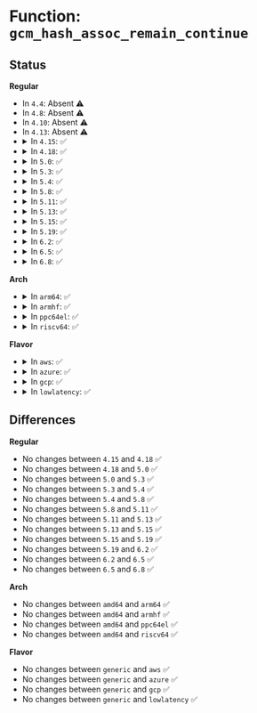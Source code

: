 # Function: <code>gcm_hash_assoc_remain_continue</code>

## Status
<b>Regular</b>
<ul>
<li>
In <code>4.4</code>: Absent ⚠️
</li>
<li>
In <code>4.8</code>: Absent ⚠️
</li>
<li>
In <code>4.10</code>: Absent ⚠️
</li>
<li>
In <code>4.13</code>: Absent ⚠️
</li>
<li>
<details>
<summary>In <code>4.15</code>: ✅</summary>

```c
int gcm_hash_assoc_remain_continue(struct aead_request *req, u32 flags);
```

**Collision:** Unique Static

**Inline:** No

**Transformation:** False

**Instances:**

```
In crypto/gcm.c (ffffffff81438830)
Location: crypto/gcm.c:338
Inline: False
Direct callers:
  - crypto/gcm.c:gcm_hash_init_continue
  - crypto/gcm.c:gcm_hash_assoc_continue
  - crypto/gcm.c:gcm_hash_assoc_remain_done
```
**Symbols:**

```
ffffffff81438830-ffffffff814388d0: gcm_hash_assoc_remain_continue (STB_LOCAL)
```
</details>
</li>
<li>
<details>
<summary>In <code>4.18</code>: ✅</summary>

```c
int gcm_hash_assoc_remain_continue(struct aead_request *req, u32 flags);
```

**Collision:** Unique Static

**Inline:** No

**Transformation:** False

**Instances:**

```
In crypto/gcm.c (ffffffff8146b770)
Location: crypto/gcm.c:338
Inline: False
Direct callers:
  - crypto/gcm.c:gcm_hash_init_continue
  - crypto/gcm.c:gcm_hash_assoc_continue
  - crypto/gcm.c:gcm_hash_assoc_remain_done
```
**Symbols:**

```
ffffffff8146b770-ffffffff8146b813: gcm_hash_assoc_remain_continue (STB_LOCAL)
```
</details>
</li>
<li>
<details>
<summary>In <code>5.0</code>: ✅</summary>

```c
int gcm_hash_assoc_remain_continue(struct aead_request *req, u32 flags);
```

**Collision:** Unique Static

**Inline:** No

**Transformation:** False

**Instances:**

```
In crypto/gcm.c (ffffffff81488db0)
Location: crypto/gcm.c:338
Inline: False
Direct callers:
  - crypto/gcm.c:gcm_hash_init_continue
  - crypto/gcm.c:gcm_hash_assoc_continue
  - crypto/gcm.c:gcm_hash_assoc_remain_done
```
**Symbols:**

```
ffffffff81488db0-ffffffff81488e16: gcm_hash_assoc_remain_continue (STB_LOCAL)
```
</details>
</li>
<li>
<details>
<summary>In <code>5.3</code>: ✅</summary>

```c
int gcm_hash_assoc_remain_continue(struct aead_request *req, u32 flags);
```

**Collision:** Unique Static

**Inline:** No

**Transformation:** False

**Instances:**

```
In crypto/gcm.c (ffffffff814b6a30)
Location: crypto/gcm.c:335
Inline: False
Direct callers:
  - crypto/gcm.c:gcm_hash_init_continue
  - crypto/gcm.c:gcm_hash_assoc_continue
  - crypto/gcm.c:gcm_hash_assoc_remain_done
```
**Symbols:**

```
ffffffff814b6a30-ffffffff814b6aa1: gcm_hash_assoc_remain_continue (STB_LOCAL)
```
</details>
</li>
<li>
<details>
<summary>In <code>5.4</code>: ✅</summary>

```c
int gcm_hash_assoc_remain_continue(struct aead_request *req, u32 flags);
```

**Collision:** Unique Static

**Inline:** No

**Transformation:** False

**Instances:**

```
In crypto/gcm.c (ffffffff814cfc50)
Location: crypto/gcm.c:322
Inline: False
Direct callers:
  - crypto/gcm.c:gcm_hash_init_continue
  - crypto/gcm.c:gcm_hash_assoc_continue
  - crypto/gcm.c:gcm_hash_assoc_remain_done
```
**Symbols:**

```
ffffffff814cfc50-ffffffff814cfcc1: gcm_hash_assoc_remain_continue (STB_LOCAL)
```
</details>
</li>
<li>
<details>
<summary>In <code>5.8</code>: ✅</summary>

```c
int gcm_hash_assoc_remain_continue(struct aead_request *req, u32 flags);
```

**Collision:** Unique Static

**Inline:** No

**Transformation:** False

**Instances:**

```
In crypto/gcm.c (ffffffff8152ee40)
Location: crypto/gcm.c:316
Inline: False
Direct callers:
  - crypto/gcm.c:gcm_hash_init_continue
  - crypto/gcm.c:gcm_hash_assoc_continue
  - crypto/gcm.c:gcm_hash_assoc_remain_done
```
**Symbols:**

```
ffffffff8152ee40-ffffffff8152eead: gcm_hash_assoc_remain_continue (STB_LOCAL)
```
</details>
</li>
<li>
<details>
<summary>In <code>5.11</code>: ✅</summary>

```c
int gcm_hash_assoc_remain_continue(struct aead_request *req, u32 flags);
```

**Collision:** Unique Static

**Inline:** No

**Transformation:** False

**Instances:**

```
In crypto/gcm.c (ffffffff8154bdc0)
Location: crypto/gcm.c:316
Inline: False
Direct callers:
  - crypto/gcm.c:gcm_hash_init_continue
  - crypto/gcm.c:gcm_hash_assoc_continue
  - crypto/gcm.c:gcm_hash_assoc_remain_done
```
**Symbols:**

```
ffffffff8154bdc0-ffffffff8154be2d: gcm_hash_assoc_remain_continue (STB_LOCAL)
```
</details>
</li>
<li>
<details>
<summary>In <code>5.13</code>: ✅</summary>

```c
int gcm_hash_assoc_remain_continue(struct aead_request *req, u32 flags);
```

**Collision:** Unique Static

**Inline:** No

**Transformation:** False

**Instances:**

```
In crypto/gcm.c (ffffffff815543b0)
Location: crypto/gcm.c:316
Inline: False
Direct callers:
  - crypto/gcm.c:gcm_hash_init_continue
  - crypto/gcm.c:gcm_hash_assoc_continue
  - crypto/gcm.c:gcm_hash_assoc_remain_done
```
**Symbols:**

```
ffffffff815543b0-ffffffff8155441d: gcm_hash_assoc_remain_continue (STB_LOCAL)
```
</details>
</li>
<li>
<details>
<summary>In <code>5.15</code>: ✅</summary>

```c
int gcm_hash_assoc_remain_continue(struct aead_request *req, u32 flags);
```

**Collision:** Unique Static

**Inline:** No

**Transformation:** False

**Instances:**

```
In crypto/gcm.c (ffffffff815b53e0)
Location: crypto/gcm.c:316
Inline: False
Direct callers:
  - crypto/gcm.c:gcm_hash_init_continue
  - crypto/gcm.c:gcm_hash_assoc_continue
  - crypto/gcm.c:gcm_hash_assoc_remain_done
```
**Symbols:**

```
ffffffff815b53e0-ffffffff815b544d: gcm_hash_assoc_remain_continue (STB_LOCAL)
```
</details>
</li>
<li>
<details>
<summary>In <code>5.19</code>: ✅</summary>

```c
int gcm_hash_assoc_remain_continue(struct aead_request *req, u32 flags);
```

**Collision:** Unique Static

**Inline:** No

**Transformation:** False

**Instances:**

```
In crypto/gcm.c (ffffffff8165e4f0)
Location: crypto/gcm.c:316
Inline: False
Direct callers:
  - crypto/gcm.c:gcm_hash_init_continue
  - crypto/gcm.c:gcm_hash_assoc_continue
  - crypto/gcm.c:gcm_hash_assoc_remain_done
```
**Symbols:**

```
ffffffff8165e4f0-ffffffff8165e57b: gcm_hash_assoc_remain_continue (STB_LOCAL)
```
</details>
</li>
<li>
<details>
<summary>In <code>6.2</code>: ✅</summary>

```c
int gcm_hash_assoc_remain_continue(struct aead_request *req, u32 flags);
```

**Collision:** Unique Static

**Inline:** No

**Transformation:** False

**Instances:**

```
In crypto/gcm.c (ffffffff817181e0)
Location: crypto/gcm.c:316
Inline: False
Direct callers:
  - crypto/gcm.c:gcm_hash_init_continue
  - crypto/gcm.c:gcm_hash_assoc_continue
  - crypto/gcm.c:gcm_hash_assoc_remain_done
```
**Symbols:**

```
ffffffff817181e0-ffffffff8171826b: gcm_hash_assoc_remain_continue (STB_LOCAL)
```
</details>
</li>
<li>
<details>
<summary>In <code>6.5</code>: ✅</summary>

```c
int gcm_hash_assoc_remain_continue(struct aead_request *req, u32 flags);
```

**Collision:** Unique Static

**Inline:** No

**Transformation:** False

**Instances:**

```
In crypto/gcm.c (ffffffff81753b50)
Location: crypto/gcm.c:315
Inline: False
Direct callers:
  - crypto/gcm.c:gcm_hash_init_continue
  - crypto/gcm.c:gcm_hash_assoc_continue
  - crypto/gcm.c:gcm_hash_assoc_remain_done
```
**Symbols:**

```
ffffffff81753b50-ffffffff81753bdb: gcm_hash_assoc_remain_continue (STB_LOCAL)
```
</details>
</li>
<li>
<details>
<summary>In <code>6.8</code>: ✅</summary>

```c
int gcm_hash_assoc_remain_continue(struct aead_request *req, u32 flags);
```

**Collision:** Unique Static

**Inline:** No

**Transformation:** False

**Instances:**

```
In crypto/gcm.c (ffffffff817963e0)
Location: crypto/gcm.c:315
Inline: False
Direct callers:
  - crypto/gcm.c:gcm_hash_init_continue
  - crypto/gcm.c:gcm_hash_assoc_continue
  - crypto/gcm.c:gcm_hash_assoc_remain_done
```
**Symbols:**

```
ffffffff817963e0-ffffffff8179647f: gcm_hash_assoc_remain_continue (STB_LOCAL)
```
</details>
</li>
</ul>
<b>Arch</b>
<ul>
<li>
<details>
<summary>In <code>arm64</code>: ✅</summary>

```c
int gcm_hash_assoc_remain_continue(struct aead_request *req, u32 flags);
```

**Collision:** Unique Static

**Inline:** No

**Transformation:** False

**Instances:**

```
In crypto/gcm.c (ffff8000105cca50)
Location: crypto/gcm.c:322
Inline: False
Direct callers:
  - crypto/gcm.c:gcm_hash_init_continue
  - crypto/gcm.c:gcm_hash_assoc_continue
  - crypto/gcm.c:gcm_hash_assoc_remain_done
```
**Symbols:**

```
ffff8000105cca50-ffff8000105ccad8: gcm_hash_assoc_remain_continue (STB_LOCAL)
```
</details>
</li>
<li>
<details>
<summary>In <code>armhf</code>: ✅</summary>

```c
int gcm_hash_assoc_remain_continue(struct aead_request *req, u32 flags);
```

**Collision:** Unique Static

**Inline:** No

**Transformation:** False

**Instances:**

```
In crypto/gcm.c (c0779fa0)
Location: crypto/gcm.c:322
Inline: False
Direct callers:
  - crypto/gcm.c:gcm_hash_init_continue
  - crypto/gcm.c:gcm_hash_assoc_continue
  - crypto/gcm.c:gcm_hash_assoc_continue
  - crypto/gcm.c:gcm_hash_assoc_remain_done
```
**Symbols:**

```
c0779fa0-c077a020: gcm_hash_assoc_remain_continue (STB_LOCAL)
```
</details>
</li>
<li>
<details>
<summary>In <code>ppc64el</code>: ✅</summary>

```c
int gcm_hash_assoc_remain_continue(struct aead_request *req, u32 flags);
```

**Collision:** Unique Static

**Inline:** No

**Transformation:** False

**Instances:**

```
In crypto/gcm.c (c000000000757180)
Location: crypto/gcm.c:322
Inline: False
Direct callers:
  - crypto/gcm.c:gcm_hash_init_continue
  - crypto/gcm.c:gcm_hash_assoc_continue
  - crypto/gcm.c:gcm_hash_assoc_continue
  - crypto/gcm.c:gcm_hash_assoc_remain_done
```
**Symbols:**

```
c000000000757180-c000000000757230: gcm_hash_assoc_remain_continue (STB_LOCAL)
```
</details>
</li>
<li>
<details>
<summary>In <code>riscv64</code>: ✅</summary>

```c
int gcm_hash_assoc_remain_continue(struct aead_request *req, u32 flags);
```

**Collision:** Unique Static

**Inline:** No

**Transformation:** False

**Instances:**

```
In crypto/gcm.c (ffffffe000410930)
Location: crypto/gcm.c:322
Inline: False
Direct callers:
  - crypto/gcm.c:gcm_hash_init_continue
  - crypto/gcm.c:gcm_hash_assoc_continue
  - crypto/gcm.c:gcm_hash_assoc_remain_done
```
**Symbols:**

```
ffffffe000410930-ffffffe0004109ac: gcm_hash_assoc_remain_continue (STB_LOCAL)
```
</details>
</li>
</ul>
<b>Flavor</b>
<ul>
<li>
<details>
<summary>In <code>aws</code>: ✅</summary>

```c
int gcm_hash_assoc_remain_continue(struct aead_request *req, u32 flags);
```

**Collision:** Unique Static

**Inline:** No

**Transformation:** False

**Instances:**

```
In crypto/gcm.c (ffffffff814c8230)
Location: crypto/gcm.c:322
Inline: False
Direct callers:
  - crypto/gcm.c:gcm_hash_init_continue
  - crypto/gcm.c:gcm_hash_assoc_continue
  - crypto/gcm.c:gcm_hash_assoc_remain_done
```
**Symbols:**

```
ffffffff814c8230-ffffffff814c82a1: gcm_hash_assoc_remain_continue (STB_LOCAL)
```
</details>
</li>
<li>
<details>
<summary>In <code>azure</code>: ✅</summary>

```c
int gcm_hash_assoc_remain_continue(struct aead_request *req, u32 flags);
```

**Collision:** Unique Static

**Inline:** No

**Transformation:** False

**Instances:**

```
In crypto/gcm.c (ffffffff814b8c50)
Location: crypto/gcm.c:322
Inline: False
Direct callers:
  - crypto/gcm.c:gcm_hash_init_continue
  - crypto/gcm.c:gcm_hash_assoc_continue
  - crypto/gcm.c:gcm_hash_assoc_remain_done
```
**Symbols:**

```
ffffffff814b8c50-ffffffff814b8cc1: gcm_hash_assoc_remain_continue (STB_LOCAL)
```
</details>
</li>
<li>
<details>
<summary>In <code>gcp</code>: ✅</summary>

```c
int gcm_hash_assoc_remain_continue(struct aead_request *req, u32 flags);
```

**Collision:** Unique Static

**Inline:** No

**Transformation:** False

**Instances:**

```
In crypto/gcm.c (ffffffff814c42c0)
Location: crypto/gcm.c:322
Inline: False
Direct callers:
  - crypto/gcm.c:gcm_hash_init_continue
  - crypto/gcm.c:gcm_hash_assoc_continue
  - crypto/gcm.c:gcm_hash_assoc_remain_done
```
**Symbols:**

```
ffffffff814c42c0-ffffffff814c4331: gcm_hash_assoc_remain_continue (STB_LOCAL)
```
</details>
</li>
<li>
<details>
<summary>In <code>lowlatency</code>: ✅</summary>

```c
int gcm_hash_assoc_remain_continue(struct aead_request *req, u32 flags);
```

**Collision:** Unique Static

**Inline:** No

**Transformation:** False

**Instances:**

```
In crypto/gcm.c (ffffffff814dcd90)
Location: crypto/gcm.c:322
Inline: False
Direct callers:
  - crypto/gcm.c:gcm_hash_init_continue
  - crypto/gcm.c:gcm_hash_assoc_continue
  - crypto/gcm.c:gcm_hash_assoc_remain_done
```
**Symbols:**

```
ffffffff814dcd90-ffffffff814dce01: gcm_hash_assoc_remain_continue (STB_LOCAL)
```
</details>
</li>
</ul>

## Differences
<b>Regular</b>
<ul>
<li>
No changes between <code>4.15</code> and <code>4.18</code> ✅
</li>
<li>
No changes between <code>4.18</code> and <code>5.0</code> ✅
</li>
<li>
No changes between <code>5.0</code> and <code>5.3</code> ✅
</li>
<li>
No changes between <code>5.3</code> and <code>5.4</code> ✅
</li>
<li>
No changes between <code>5.4</code> and <code>5.8</code> ✅
</li>
<li>
No changes between <code>5.8</code> and <code>5.11</code> ✅
</li>
<li>
No changes between <code>5.11</code> and <code>5.13</code> ✅
</li>
<li>
No changes between <code>5.13</code> and <code>5.15</code> ✅
</li>
<li>
No changes between <code>5.15</code> and <code>5.19</code> ✅
</li>
<li>
No changes between <code>5.19</code> and <code>6.2</code> ✅
</li>
<li>
No changes between <code>6.2</code> and <code>6.5</code> ✅
</li>
<li>
No changes between <code>6.5</code> and <code>6.8</code> ✅
</li>
</ul>
<b>Arch</b>
<ul>
<li>
No changes between <code>amd64</code> and <code>arm64</code> ✅
</li>
<li>
No changes between <code>amd64</code> and <code>armhf</code> ✅
</li>
<li>
No changes between <code>amd64</code> and <code>ppc64el</code> ✅
</li>
<li>
No changes between <code>amd64</code> and <code>riscv64</code> ✅
</li>
</ul>
<b>Flavor</b>
<ul>
<li>
No changes between <code>generic</code> and <code>aws</code> ✅
</li>
<li>
No changes between <code>generic</code> and <code>azure</code> ✅
</li>
<li>
No changes between <code>generic</code> and <code>gcp</code> ✅
</li>
<li>
No changes between <code>generic</code> and <code>lowlatency</code> ✅
</li>
</ul>
